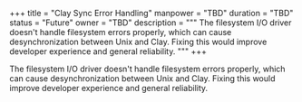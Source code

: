 +++
title = "Clay Sync Error Handling"
manpower = "TBD"
duration = "TBD"
status = "Future"
owner = "TBD"
description = """
The filesystem I/O driver doesn't handle filesystem errors properly, which can cause desynchronization between Unix and Clay.  Fixing this would improve developer experience and general reliability.
"""
+++

The filesystem I/O driver doesn't handle filesystem errors properly, which can cause desynchronization between Unix and Clay.  Fixing this would improve developer experience and general reliability.

